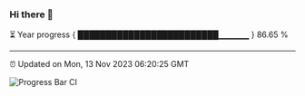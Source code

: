 ### Hi there 👋

⏳ Year progress { █████████████████████████▁▁▁▁▁ } 86.65 %

---

⏰ Updated on Mon, 13 Nov 2023 06:20:25 GMT

![Progress Bar CI](https://github.com/liununu/liununu/workflows/Progress%20Bar%20CI/badge.svg)
